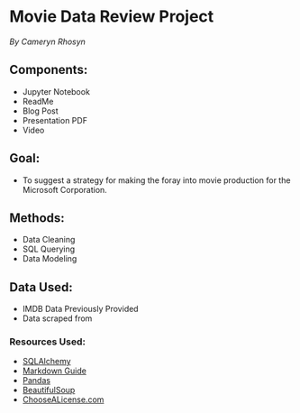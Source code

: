# Movie Data Review Project
*By Cameryn Rhosyn*
## Components:
 - Jupyter Notebook
 - ReadMe
 - Blog Post
 - Presentation PDF
 - Video

## Goal:
 - To suggest a strategy for making the foray into movie production for the Microsoft Corporation.
## Methods:
 - Data Cleaning
 - SQL Querying
 - Data Modeling

## Data Used:
 - IMDB Data Previously Provided
 - Data scraped from


### Resources Used:
 - [SQLAlchemy](https://docs.sqlalchemy.org/en/13/)
 - [Markdown Guide](https://www.markdownguide.org/)
 - [Pandas](https://pandas.pydata.org/)
 - [BeautifulSoup](https://www.crummy.com/software/BeautifulSoup/)
 - [ChooseALicense.com](https://choosealicense.com/licenses/mit/#)
